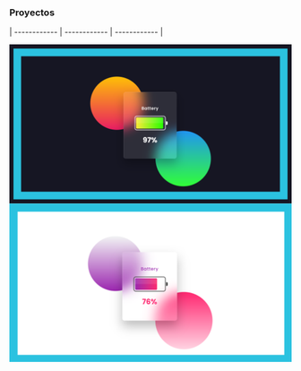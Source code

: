 ### Proyectos

| ------------ | ------------ | ------------ |

<img align="right" alt="Img" src="./images/Glassmorphism_BatteryLevel.png" />
<img align="right" alt="Img" src="./images/Glassmorphism_Battery_Level.png" />
